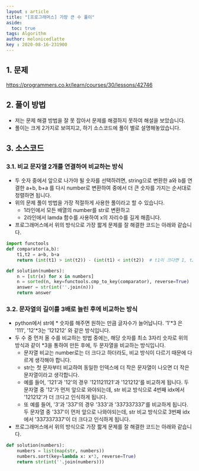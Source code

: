 ```yaml
---
layout : article
title: "[프로그래머스] 가장 큰 수 풀이"
aside:
  toc: true
tags: Algorithm 
author: melonicedlatte
key : 2020-08-16-231900 
---  
```


## 1. 문제

https://programmers.co.kr/learn/courses/30/lessons/42746

## 2. 풀이 방법

- 저는 문제 해결 방법을 잘 못 잡아서 문제를 해결하지 못하여 해설을 보았습니다. 
- 풀이는 크게 2가지로 보여지고, 하기 소스코드에 풀이 별로 설명해놓았습니다. 

## 3. 소스코드

### 3.1. 비교 문자열 2개를 연결하여 비교하는 방식

- 두 숫자 중에서 앞으로 나가야 될 숫자를 선택하려면, string으로 변환한 a와 b를 연결한 a+b, b+a 를 다시 number로 변환하여 중에서 더 큰 숫자를 가지는 순서대로 정렬하면 됩니다.
- 위의 문제 풀이 방법을 가장 적절하게 사용한 풀이라고 할 수 있습니다.
  - 1라인에서 모든 배열의 number를 str로 변환하고
  - 2라인에서 lamda 함수를 사용하여 x의 자리수를 길게 해줍니다. 
- 프로그래머스에서 위의 방식으로 가장 짧게 문제를 잘 해결한 코드는 아래와 같습니다.

~~~python
import functools
def comparator(a,b):
    t1,t2 = a+b, b+a
    return (int(t1) > int(t2)) - (int(t1) < int(t2))  # t1이 크다면 1, t2가 크다면 -1,  같으면 0

def solution(numbers):
    n = [str(x) for x in numbers]
    n = sorted(n, key=functools.cmp_to_key(comparator), reverse=True)
    answer = str(int(''.join(n)))
    return answer
~~~

### 3.2. 문자열의 길이를 3배로 늘린 후에 비교하는 방식

- python에서 str에 * 숫자를 해주면 원하는 만큼 글자수가 늘어납니다. '1'*3 은 '111', '12'*3는 '121212' 와 같은 방식입니다. 
- 두 수 중 먼저 올 수를 비교하는 방법 중에는, 해당 숫자를 최소 3자리 숫자로 위의 방식과 같이 *3을 통하여 만든 후에, 두 문자열을 비교하는 방식입니다.
  - 문자열 비교는 number로는 더 크다고 하더라도, 비교 방식이 다르기 때문에 다르게 생각해야 합니다.
  - str는 첫 문자부터 비교하여 동일한 인덱스에 더 작은 문자열이 나오면 더 작은 문자열이라고 생각합니다.
  - 예를 들어, '121'과 '12'의 경우 '121121121'과 '121212'를 비교하게 됩니다. 두 문자열 중 '12'가 먼저 앞으로 와야되는데, str 비교 방식으로 4번째 idx에서 '121212'가 더 크다고 인식하게 됩니다.
  - 또 예를 들어, '3'과 '337'의 경우 '333'과 '337337337'를 비교하게 됩니다. 두 문자열 중 '337'이 먼저 앞으로 나와야되는데, str 비교 방식으로 3번째 idx에서 '337337337'이 더 크다고 인식하게 됩니다. 
- 프로그래머스에서 위의 방식으로 가장 짧게 문제를 잘 해결한 코드는 아래와 같습니다.

~~~python
def solution(numbers): 
    numbers = list(map(str, numbers)) 
    numbers.sort(key=lambda x: x*3, reverse=True) 
    return str(int(''.join(numbers)))
~~~

